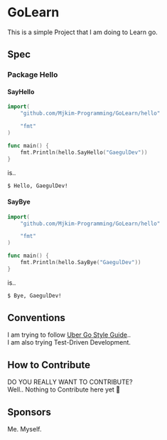 # GoLearn
This is a simple Project that I am doing to Learn go.

## Spec
### Package Hello
#### SayHello
```go
import(
    "github.com/Mjkim-Programming/GoLearn/hello"

    "fmt"
)

func main() {
    fmt.Println(hello.SayHello("GaegulDev"))
}
```
is..
```bash
$ Hello, GaegulDev!
```

#### SayBye
```go
import(
    "github.com/Mjkim-Programming/GoLearn/hello"

    "fmt"
)

func main() {
    fmt.Println(hello.SayBye("GaegulDev"))
}
```
is..
```bash
$ Bye, GaegulDev!
```


## Conventions
I am trying to follow [Uber Go Style Guide](https://github.com/uber-go/guide/blob/master/style.md#uber-go-style-guide).. <br>
I am also trying Test-Driven Development.

## How to Contribute
DO YOU REALLY WANT TO CONTRIBUTE?<br>
Well.. Nothing to Contribute here yet 🫠

## Sponsors
Me. Myself.